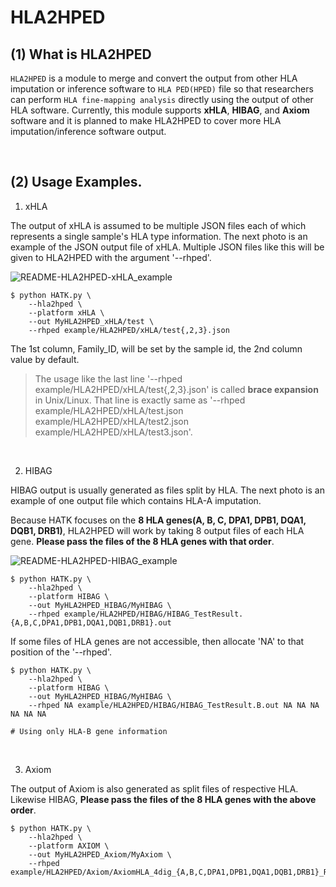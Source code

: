 # HLA2HPED

## (1) What is HLA2HPED

`HLA2HPED` is a module to merge and convert the output from other HLA imputation or inference software to `HLA PED(HPED)` file so that researchers can perform `HLA fine-mapping analysis` directly using the output of other HLA software. Currently, this module supports **xHLA**, **HIBAG**, and **Axiom** software and it is planned to make HLA2HPED to cover more HLA imputation/inference software output.

<br>

## (2) Usage Examples.

1. xHLA

The output of xHLA is assumed to be multiple JSON files each of which represents a single sample's HLA type information. The next photo is an example of the JSON output file of xHLA. Multiple JSON files like this will be given to HLA2HPED with the argument '--rhped'.

![README-HLA2HPED-xHLA_example](./img/README-HLA2HPED-xHLA_example.png)

```
$ python HATK.py \
    --hla2hped \
    --platform xHLA \
    --out MyHLA2HPED_xHLA/test \
    --rhped example/HLA2HPED/xHLA/test{,2,3}.json
```

The 1st column, Family_ID, will be set by the sample id, the 2nd column value by default.

> The usage like the last line '--rhped example/HLA2HPED/xHLA/test{,2,3}.json' is called **brace expansion** in Unix/Linux. That line is exactly same as '--rhped example/HLA2HPED/xHLA/test.json example/HLA2HPED/xHLA/test2.json example/HLA2HPED/xHLA/test3.json'.

<br>

2. HIBAG

HIBAG output is usually generated as files split by HLA. The next photo is an example of one output file which contains HLA-A imputation.

Because HATK focuses on the **8 HLA genes(A, B, C, DPA1, DPB1, DQA1, DQB1, DRB1)**, HLA2HPED will work by taking 8 output files of each HLA gene. **Please pass the files of the 8 HLA genes with that order**.

![README-HLA2HPED-HIBAG_example](./img/README-HLA2HPED-HIBAG_example.png)

```
$ python HATK.py \
    --hla2hped \
    --platform HIBAG \
    --out MyHLA2HPED_HIBAG/MyHIBAG \
    --rhped example/HLA2HPED/HIBAG/HIBAG_TestResult.{A,B,C,DPA1,DPB1,DQA1,DQB1,DRB1}.out

```


If some files of HLA genes are not accessible, then allocate 'NA' to that position of the '--rhped'.

```
$ python HATK.py \
    --hla2hped \
    --platform HIBAG \
    --out MyHLA2HPED_HIBAG/MyHIBAG \
    --rhped NA example/HLA2HPED/HIBAG/HIBAG_TestResult.B.out NA NA NA NA NA NA

# Using only HLA-B gene information
```

<br>

3. Axiom

The output of Axiom is also generated as split files of respective HLA. Likewise HIBAG, **Please pass the files of the 8 HLA genes with the above order**.

```
$ python HATK.py \
    --hla2hped \
    --platform AXIOM \
    --out MyHLA2HPED_Axiom/MyAxiom \
    --rhped example/HLA2HPED/Axiom/AxiomHLA_4dig_{A,B,C,DPA1,DPB1,DQA1,DQB1,DRB1}_Results.txt
```
